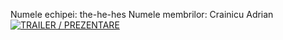 Numele echipei: the-he-hes
Numele membrilor: Crainicu Adrian
[![TRAILER / PREZENTARE](https://img.youtube.com/vi/LF77XCyLdJ8/0.jpg)](https://www.youtube.com/watch?v=LF77XCyLdJ8)
